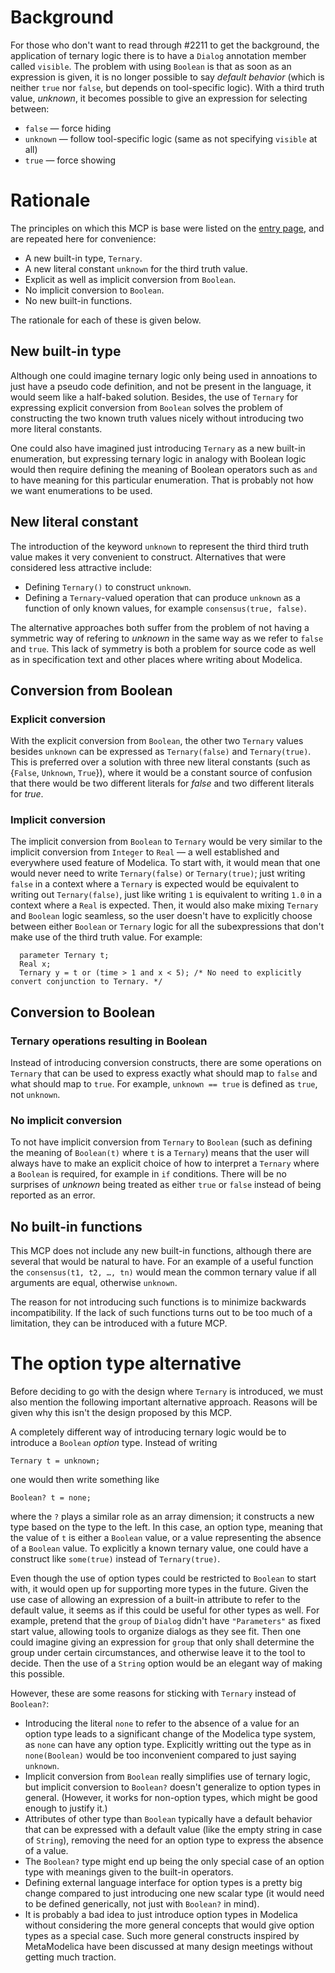 # Background
For those who don't want to read through #2211 to get the background, the application of ternary logic there is to have a `Dialog` annotation member called `visible`.  The problem with using `Boolean` is that as soon as an expression is given, it is no longer possible to say _default behavior_ (which is neither `true` nor `false`, but depends on tool-specific logic).  With a third truth value, _unknown_, it becomes possible to give an expression for selecting between:
- `false` — force hiding
- `unknown` — follow tool-specific logic (same as not specifying `visible` at all)
- `true` — force showing

# Rationale
The principles on which this MCP is base were listed on the [entry page](ReadMe.md), and are repeated here for convenience:
- A new built-in type, `Ternary`.
- A new literal constant `unknown` for the third truth value.
- Explicit as well as implicit conversion from `Boolean`.
- No implicit conversion to `Boolean`.
- No new built-in functions.

The rationale for each of these is given below.

## New built-in type
Although one could imagine ternary logic only being used in annoations to just have a pseudo code definition, and not be present in the language, it would seem like a half-baked solution.  Besides, the use of `Ternary` for expressing explicit conversion from `Boolean` solves the problem of constructing the two known truth values nicely without introducing two more literal constants.

One could also have imagined just introducing `Ternary` as a new built-in enumeration, but expressing ternary logic in analogy with Boolean logic would then require defining the meaning of Boolean operators such as `and` to have meaning for this particular enumeration.  That is probably not how we want enumerations to be used.

## New literal constant
The introduction of the keyword `unknown` to represent the third third truth value makes it very convenient to construct.  Alternatives that were considered less attractive include:
- Defining `Ternary()` to construct `unknown`.
- Defining a `Ternary`-valued operation that can produce `unknown` as a function of only known values, for example `consensus(true, false)`.

The alternative approaches both suffer from the problem of not having a symmetric way of refering to _unknown_ in the same way as we refer to `false` and `true`.  This lack of symmetry is both a problem for source code as well as in specification text and other places where writing about Modelica.

## Conversion from Boolean

### Explicit conversion
With the explicit conversion from `Boolean`, the other two `Ternary` values besides `unknown` can be expressed as `Ternary(false)` and `Ternary(true)`.  This is preferred over a solution with three new literal constants (such as {`False`, `Unknown`, `True`}), where it would be a constant source of confusion that there would be two different literals for _false_ and two different literals for _true_.

### Implicit conversion
The implicit conversion from `Boolean` to `Ternary` would be very similar to the implicit conversion from `Integer` to `Real` — a well established and everywhere used feature of Modelica.  To start with, it would mean that one would never need to write `Ternary(false)` or `Ternary(true)`; just writing `false` in a context where a `Ternary` is expected would be equivalent to writing out `Ternary(false)`, just like writing `1` is equivalent to writing `1.0` in a context where a `Real` is expected.  Then, it would also make mixing `Ternary` and `Boolean` logic seamless, so the user doesn't have to explicitly choose between either `Boolean` or `Ternary` logic for all the subexpressions that don't make use of the third truth value.  For example:
```
  parameter Ternary t;
  Real x;
  Ternary y = t or (time > 1 and x < 5); /* No need to explicitly convert conjunction to Ternary. */
```

## Conversion to Boolean

### Ternary operations resulting in Boolean
Instead of introducing conversion constructs, there are some operations on `Ternary` that can be used to express exactly what should map to `false` and what should map to `true`.  For example, `unknown == true` is defined as `true`, not `unknown`.

### No implicit conversion
To not have implicit conversion from `Ternary` to `Boolean` (such as defining the meaning of `Boolean(t)` where `t` is a `Ternary`) means that the user will always have to make an explicit choice of how to interpret a `Ternary` where a `Boolean` is required, for example in `if` conditions.  There will be no surprises of _unknown_ being treated as either `true` or `false` instead of being reported as an error.

## No built-in functions
This MCP does not include any new built-in functions, although there are several that would be natural to have.  For an example of a useful function the `consensus(t1, t2, …, tn)` would mean the common ternary value if all arguments are equal, otherwise `unknown`.

The reason for not introducing such functions is to minimize backwards incompatibility.  If the lack of such functions turns out to be too much of a limitation, they can be introduced with a future MCP.

# The option type alternative
Before deciding to go with the design where `Ternary` is introduced, we must also mention the following important alternative approach.  Reasons will be given why this isn't the design proposed by this MCP.

A completely different way of introducing ternary logic would be to introduce a `Boolean` _option_ type.  Instead of writing
```
Ternary t = unknown;
```
one would then write something like
```
Boolean? t = none;
```
where the `?` plays a similar role as an array dimension; it constructs a new type based on the type to the left.  In this case, an option type, meaning that the value of `t` is either a `Boolean` value, or a value representing the absence of a `Boolean` value.  To explicitly a known ternary value, one could have a construct like `some(true)` instead of `Ternary(true)`.

Even though the use of option types could be restricted to `Boolean` to start with, it would open up for supporting more types in the future.  Given the use case of allowing an expression of a built-in attribute to refer to the default value, it seems as if this could be useful for other types as well.  For example, pretend that the `group` of `Dialog` didn't have `"Parameters"` as fixed start value, allowing tools to organize dialogs as they see fit.  Then one could imagine giving an expression for `group` that only shall determine the group under certain circumstances, and otherwise leave it to the tool to decide.  Then the use of a `String` option would be an elegant way of making this possible.

However, these are some reasons for sticking with `Ternary` instead of `Boolean?`:
- Introducing the literal `none` to refer to the absence of a value for an option type leads to a significant change of the Modelica type system, as `none` can have any option type.  Explicitly writting out the type as in `none(Boolean)` would be too inconvenient compared to just saying `unknown`.
- Implicit conversion from `Boolean` really simplifies use of ternary logic, but implicit conversion to `Boolean?` doesn't generalize to option types in general.  (However, it works for non-option types, which might be good enough to justify it.)
- Attributes of other type than `Boolean` typically have a default behavior that can be expressed with a default value (like the empty string in case of `String`), removing the need for an option type to express the absence of a value.
- The `Boolean?` type might end up being the only special case of an option type with meanings given to the built-in operators.
- Defining external language interface for option types is a pretty big change compared to just introducing one new scalar type (it would need to be defined generically, not just with `Boolean?` in mind).
- It is probably a bad idea to just introduce option types in Modelica without considering the more general concepts that would give option types as a special case.  Such more general constructs inspired by MetaModelica have been discussed at many design meetings without getting much traction.
